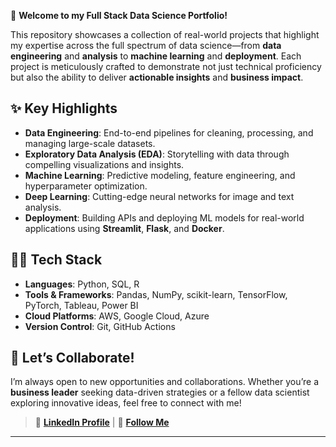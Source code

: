 🚀 **Welcome to my Full Stack Data Science Portfolio!**  

This repository showcases a collection of real-world projects that highlight my expertise across the full spectrum of data science—from **data engineering** and **analysis** to **machine learning** and **deployment**. Each project is meticulously crafted to demonstrate not just technical proficiency but also the ability to deliver **actionable insights** and **business impact**.  

## **✨ Key Highlights**  
- **Data Engineering**: End-to-end pipelines for cleaning, processing, and managing large-scale datasets.  
- **Exploratory Data Analysis (EDA)**: Storytelling with data through compelling visualizations and insights.  
- **Machine Learning**: Predictive modeling, feature engineering, and hyperparameter optimization.  
- **Deep Learning**: Cutting-edge neural networks for image and text analysis.  
- **Deployment**: Building APIs and deploying ML models for real-world applications using **Streamlit**, **Flask**, and **Docker**.  

## **👨‍💻 Tech Stack**  
- **Languages**: Python, SQL, R  
- **Tools & Frameworks**: Pandas, NumPy, scikit-learn, TensorFlow, PyTorch, Tableau, Power BI  
- **Cloud Platforms**: AWS, Google Cloud, Azure  
- **Version Control**: Git, GitHub Actions  

## **🎯 Let’s Collaborate!**  
I’m always open to new opportunities and collaborations. Whether you’re a **business leader** seeking data-driven strategies or a fellow data scientist exploring innovative ideas, feel free to connect with me!  

> 🔗 **[LinkedIn Profile](https://linkedin.com/in/shafandanabil)** | 🌟 **[Follow Me](https://github.com/fandanabil1379)**  

---
